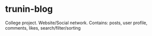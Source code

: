 # trunin-blog
College project. Website/Social network. Contains: posts, user profile, comments, likes, search/filter/sorting

